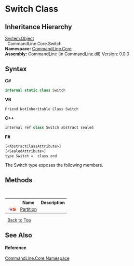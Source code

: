 # Switch Class
 


## Inheritance Hierarchy
<a href="https://docs.microsoft.com/dotnet/api/system.object" target="_blank">System.Object</a><br />&nbsp;&nbsp;CommandLine.Core.Switch<br />
**Namespace:**&nbsp;<a href="N_CommandLine_Core">CommandLine.Core</a><br />**Assembly:**&nbsp;CommandLine (in CommandLine.dll) Version: 0.0.0

## Syntax

**C#**<br />
``` C#
internal static class Switch
```

**VB**<br />
``` VB
Friend NotInheritable Class Switch
```

**C++**<br />
``` C++
internal ref class Switch abstract sealed
```

**F#**<br />
``` F#
[<AbstractClassAttribute>]
[<SealedAttribute>]
type Switch =  class end
```

The Switch type exposes the following members.


## Methods
&nbsp;<table><tr><th></th><th>Name</th><th>Description</th></tr><tr><td>![Public method](media/pubmethod.gif "Public method")![Static member](media/static.gif "Static member")</td><td><a href="M_CommandLine_Core_Switch_Partition">Partition</a></td><td /></tr></table>&nbsp;
<a href="#switch-class">Back to Top</a>

## See Also


#### Reference
<a href="N_CommandLine_Core">CommandLine.Core Namespace</a><br />